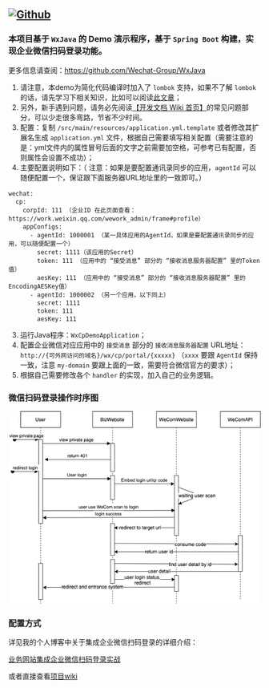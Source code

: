 [![Github](http://github-svg-buttons.herokuapp.com/star.svg?user=zclhit&repo=WeComScanToLoginDemo&style=flat&background=1081C1)](https://github.com/zclhit/WeComScanToLoginDemo)
-----------------------

### 本项目基于 `WxJava` 的 Demo 演示程序，基于 `Spring Boot` 构建，实现企业微信扫码登录功能。
更多信息请查阅：https://github.com/Wechat-Group/WxJava


1. 请注意，本demo为简化代码编译时加入了 `lombok` 支持，如果不了解 `lombok` 的话，请先学习下相关知识，比如可以阅读[此文章](https://mp.weixin.qq.com/s/cUc-bUcprycADfNepnSwZQ)；
1. 另外，新手遇到问题，请务必先阅读[【开发文档 Wiki 首页】](https://github.com/Wechat-Group/WxJava/wiki)的常见问题部分，可以少走很多弯路，节省不少时间。
1. 配置：复制 `/src/main/resources/application.yml.template` 或者修改其扩展名生成 `application.yml` 文件，根据自己需要填写相关配置（需要注意的是：yml文件内的属性冒号后面的文字之前需要加空格，可参考已有配置，否则属性会设置不成功）；
2. 主要配置说明如下：（ 注意：如果是要配置通讯录同步的应用，`agentId` 可以随便配置一个，保证跟下面服务器URL地址里的一致即可。）
```
wechat:
  cp:
    corpId: 111 （企业ID 在此页面查看：https://work.weixin.qq.com/wework_admin/frame#profile）
    appConfigs:
      - agentId: 1000001 （某一具体应用的AgentId，如果是要配置通讯录同步的应用，可以随便配置一个）
        secret: 1111（该应用的Secret）
        token: 111 （应用中的 “接受消息” 部分的 “接收消息服务器配置” 里的Token值）
        aesKey: 111 （应用中的 “接受消息” 部分的 “接收消息服务器配置” 里的EncodingAESKey值）
      - agentId: 1000002 （另一个应用，以下同上）
        secret: 1111
        token: 111
        aesKey: 111
```
3. 运行Java程序：`WxCpDemoApplication`；
4. 配置企业微信对应应用中的 `接受消息` 部分的 `接收消息服务器配置` URL地址：`http://{可外网访问的域名}/wx/cp/portal/{xxxxx}` （`xxxx` 要跟 `AgentId` 保持一致，注意 `my-domain` 要跟上面的一致，需要符合微信官方的要求）；
6. 根据自己需要修改各个 `handler` 的实现，加入自己的业务逻辑。
 
### 微信扫码登录操作时序图
![sequence-digram](https://github.com/zclhit/WeComScanToLoginDemo/blob/main/wecom-scan-to-login.png)

### 配置方式
详见我的个人博客中关于集成企业微信扫码登录的详细介绍：

[业务网站集成企业微信扫码登录实战](https://zclhit.blog.csdn.net/article/details/108929511)

或者直接查看[项目wiki](https://github.com/zclhit/WeComScanToLoginDemo/wiki)
